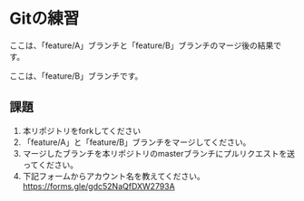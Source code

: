 # Gitの練習


ここは、「feature/A」ブランチと「feature/B」ブランチのマージ後の結果です。

ここは、「feature/B」ブランチです。


## 課題
1. 本リポジトリをforkしてください
2. 「feature/A」と「feature/B」ブランチをマージしてください。
3. マージしたブランチを本リポジトリのmasterブランチにプルリクエストを送ってください。
2. 下記フォームからアカウント名を教えてください。
https://forms.gle/gdc52NaQfDXW2793A
